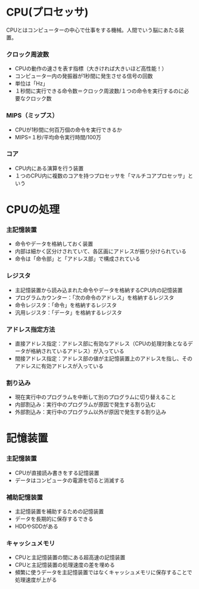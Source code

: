# CPU(プロセッサ)
CPUとはコンピューターの中心で仕事をする機械。人間でいう脳にあたる装置。
### クロック周波数
- CPUの動作の速さを表す指標（大きければ大きいほど高性能！）
- コンピューター内の発振器が1秒間に発生させる信号の回数
- 単位は「Hz」
- １秒間に実行できる命令数＝クロック周波数/１つの命令を実行するのに必要なクロック数
### MIPS（ミップス）
- CPUが1秒間に何百万個の命令を実行できるか
- MIPS=１秒/平均命令実行時間/100万
### コア
- CPU内にある演算を行う装置
- １つのCPU内に複数のコアを持つプロセッサを「マルチコアプロセッサ」という

# CPUの処理
### 主記憶装置
- 命令やデータを格納しておく装置
- 内部は細かく区分けされていて、各区画にアドレスが振り分けられている
- 命令は「命令部」と「アドレス部」で構成されている

### レジスタ
- 主記憶装置から読み込まれた命令やデータを格納するCPU内の記憶装置
- プログラムカウンター：「次の命令のアドレス」を格納するレジスタ
- 命令レジスタ：「命令」を格納するレジスタ
- 汎用レジスタ：「データ」を格納するレジスタ

### アドレス指定方法
- 直接アドレス指定：アドレス部に有効なアドレス（CPUの処理対象となるデータが格納されているアドレス）が入っている
- 間接アドレス指定：アドレス部の値が主記憶装置上のアドレスを指し、そのアドレスに有効アドレスが入っている

### 割り込み
- 現在実行中のプログラムを中断して別のプログラムに切り替えること
- 内部割込み：実行中のプログラムが原因で発生する割り込む
- 外部割込み：実行中のプログラム以外が原因で発生する割り込み
  
# 記憶装置
### 主記憶装置
- CPUが直接読み書きをする記憶装置
- データはコンピュータの電源を切ると消滅する

### 補助記憶装置
- 主記憶装置を補助するための記憶装置
- データを長期的に保存するできる
- HDDやSDDがある

### キャッシュメモリ
- CPUと主記憶装置の間にある超高速の記憶装置
- CPUと主記憶装置の処理速度の差を埋める
- 頻繁に使うデータを主記憶装置ではなくキャッシュメモリに保存することで処理速度が上がる

